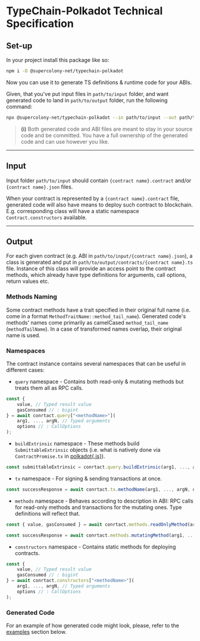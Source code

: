 TypeChain-Polkadot Technical Specification
==========================================

## Set-up

In your project install this package like so:

```bash
npm i -D @supercolony-net/typechain-polkadot
```

Now you can use it to generate TS definitions & runtime code for your ABIs.

Given, that you've put input files in `path/to/input` folder, and want generated code to land in `path/to/output` folder, run the following command:

```bash
npx @supercolony-net/typechain-polkadot --in path/to/input --out path/to/output
```

> **(i)** Both generated code and ABI files are meant to stay in your source code and be committed. You have a full ownership of the generated code and can use however you like.

--------
## Input

Input folder `path/to/input` should contain `{contract name}.contract` and/or `{contract name}.json` files.

When your contract is represented by a `{contract name}.contract` file, generated code will also have means to deploy such contract to blockchain. E.g. corresponding class will have a static namespace `Contract.constructors` available.


---------
## Output

<!--
(do) Provide description of the output folders structure
-->

For each given contract (e.g. ABI in `path/to/input/{contract name}.json`), a class is generated and put in `path/to/output/contracts/{contract name}.ts` file. Instance of this class will provide an access point to the contract methods, which already have type definitions for arguments, call options, return values etc.


### Methods Naming

Some contract methods have a trait specified in their original full name (i.e. come in a format `MethodTraitName::method_tail_name`). Generated code's methods' names come primarily as camelCased `method_tail_name` (`methodTailName`). In a case of transformed names overlap, their original name is used.


### Namespaces

The contract instance contains several namespaces that can be useful in different cases:

- `query` namespace - Contains both read-only & mutating methods but treats them all as RPC calls.

```typescript
const {
	value, // Typed result value
	gasConsumed // : bigint
} = await conrtact.query["<methodName>"](
	arg1, ..., argN, // Typed arguments
	options // : CallOptions
);
```

- `buildExtrinsic` namespace - These methods build `SubmittableExtrinsic` objects (i.e. what is natively done via `ContractPromise.tx` in [polkadot{.js}](https://polkadot.js.org/docs/api-contract/start/contract.tx)).

```typescript
const submittableExtrinsic = conrtact.query.buildExtrinsic(arg1, ..., argN, options);
```

- `tx` namespace - For signing & sending transactions at once.

```typescript
const successResponse = await conrtact.tx.methodName(arg1, ..., argN, options);
```

- `methods` namespace - Behaves according to description in ABI: RPC calls for read-only methods and transactions for the mutating ones. Type definitions will reflect that.

```typescript
const { value, gasConsumed } = await conrtact.methods.readOnlyMethod(arg1, ..., argN, options);

const successResponse = await conrtact.methods.mutatingMethod(arg1, ..., argN, options);
```

- `constructors` namespace - Contains static methods for deploying contracts.

```typescript
const {
	value, // Typed result value
	gasConsumed // : bigint
} = await conrtact.constructors["<methodName>"](
	arg1, ..., argN, // Typed arguments
	options // : CallOptions
);
```


### Generated Code

For an example of how generated code might look, please, refer to the [examples](../examples) section below.
